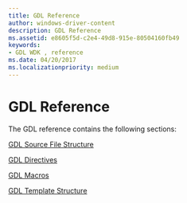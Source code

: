 ```yaml
---
title: GDL Reference
author: windows-driver-content
description: GDL Reference
ms.assetid: e8605f5d-c2e4-49d8-915e-80504160fb49
keywords:
- GDL WDK , reference
ms.date: 04/20/2017
ms.localizationpriority: medium
---
```


# GDL Reference


The GDL reference contains the following sections:

[GDL Source File Structure](gdl-source-file-structure.md)

[GDL Directives](gdl-directives.md)

[GDL Macros](gdl-macros.md)

[GDL Template Structure](gdl-template-structure.md)

 

 




